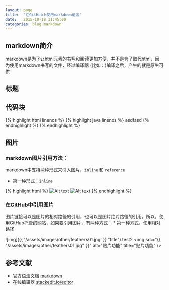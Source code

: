 ```yaml
---
layout: page
title:  "在GitHub上使用markdown语法"
date:   2015-10-18 11:45:00
categories: blog markdown
---
```


## markdown简介
markdown是为了让html元素的书写和阅读更加方便，并不是为了取代html，因为使用markdown书写的文件，经过编译器
(比如：)编译之后，产生的就是原生可供

## 标题

## 代码块

{% highlight html linenos %}
{% highlight java linenos %}
asdfasd 
{% endhighlight %}
{% endhighlight %}


## 图片

### markdown图片引用方法：

markdown中支持两种形式来引入图片，`inline` 和 `reference`

* 第一种形式：`inline`

{% highlight html %}
![Alt text](/path/to/img.jpg)
![Alt text](/path/to/img.jpg "Optional title")
{% endhighlight %}


<h3>在GitHub中引用图片</h3>
图片链接可以是图片的相对路径的引用，也可以是图片绝对路径的引用，所以，使用GitHub托管的网站，如果要引用图片，有两种方式：
* 第一种方式，使用相对路径

![img]({{ '/assets/images/other/feathers01.jpg' }} "title")
test2
<img src="{{ "/assets/images/other/feathers01.jpg" }}" alt="贴片功能" title="贴片功能" />


## 参考文献
* 官方语法文档 [markdown](http://daringfireball.net/projects/markdown/syntax)
* 在线编辑器 [stackedit.io/editor](https://stackedit.io/editor)



